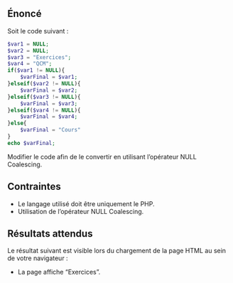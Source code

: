 ## Énoncé

Soit le code suivant :

``` php
$var1 = NULL;
$var2 = NULL;
$var3 = "Exercices";
$var4 = "QCM";
if($var1 != NULL){
    $varFinal = $var1;
}elseif($var2 != NULL){
    $varFinal = $var2;
}elseif($var3 != NULL){
    $varFinal = $var3;
}elseif($var4 != NULL){
    $varFinal = $var4;
}else{
    $varFinal = "Cours"
}
echo $varFinal;
```

Modifier le code afin de le convertir en utilisant l’opérateur NULL Coalescing.

## Contraintes

- Le langage utilisé doit être uniquement le PHP.
- Utilisation de l’opérateur NULL Coalescing.

## Résultats attendus

Le résultat suivant est visible lors du chargement de la page HTML au sein de votre navigateur :

- La page affiche “Exercices”.